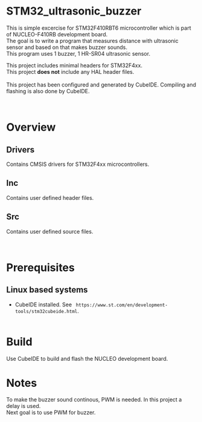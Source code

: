 # STM32_ultrasonic_buzzer

This is simple excercise for STM32F410RBT6 microcontroller which is part of NUCLEO-F410RB development board.  
The goal is to write a program that measures distance with ultrasonic sensor and based on that makes buzzer sounds.   
This program uses 1 buzzer, 1 HR-SR04 ultrasonic sensor.

This project includes minimal headers for STM32F4xx.  
This project **does not** include any HAL header files.  
&nbsp;  
This project has been configured and generated by CubeIDE. Compiling and flashing is also done by CubeIDE.   

&nbsp;  
# Overview  
## Drivers  
Contains CMSIS drivers for STM32F4xx microcontrollers.  
## Inc  
Contains user defined header files.  
## Src  
Contains user defined source files.  

&nbsp;  
# Prerequisites
## Linux based systems  
* CubeIDE installed. See ` https://www.st.com/en/development-tools/stm32cubeide.html`.  
&nbsp;  
# Build  
Use CubeIDE to build and flash the NUCLEO development board.

# Notes  
To make the buzzer sound continous, PWM is needed. In this project a delay is used.  
Next goal is to use PWM for buzzer.   
